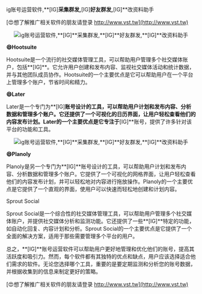 ig账号运营软件,**[IG]**采集群发,**[IG]**好友群发,**[IG]**改资料助手

[😍想了解推广相关软件的朋友请登录 http://www.vst.tw](http://www.vst.tw)

 <center><img src="https://vst.tw/MP4/tuiguang/png/1.png" alt="ig账号运营软件,**[IG]**采集群发,**[IG]**好友群发,**[IG]**改资料助手"></center>

**😄Hootsuite**

Hootsuite是一个流行的社交媒体管理工具，可以帮助用户管理多个社交媒体账户，包括**[IG]**。它允许用户创建和发布内容、监视社交媒体活动和统计数据，并与其他团队成员协作。Hootsuite的一个主要优点是它可以帮助用户在一个平台上管理多个账户，节省时间和精力。

**😄Later**

Later是一个专门为**[IG]**账号设计的工具，可以帮助用户计划和发布内容、分析数据和管理多个账户。它还提供了一个可视化的日历界面，让用户轻松查看他们的内容发布计划。Later的一个主要优点是它专注于**[IG]**账号，提供了许多针对该平台的功能和工具。

 <center><img src="https://vst.tw/MP4/tuiguang/png/5.png" alt="ig账号运营软件,**[IG]**采集群发,**[IG]**好友群发,**[IG]**改资料助手"></center>

**😄Planoly**

Planoly是另一个专门为**[IG]**账号设计的工具，可以帮助用户计划和发布内容、分析数据和管理多个账户。它提供了一个可视化的网格界面，让用户轻松查看他们的内容发布计划，并可以轻松地对内容进行拖放操作。Planoly的一个主要优点是它提供了一个直观的界面，使用户可以快速而轻松地创建和计划内容。

Sprout Social

Sprout Social是一个综合性的社交媒体管理工具，可以帮助用户管理多个社交媒体账户，并提供社交媒体分析和监测功能。它还提供了一些**[IG]**特定的功能，如自动化回复、内容计划和分析。Sprout Social的一个主要优点是它提供了一个全面的解决方案，适用于那些需要管理多个平台的用户。

总之，**[IG]**账号运营软件可以帮助用户更好地管理和优化他们的账号，提高其活跃度和吸引力。然而，每个软件都有其独特的优点和缺点，用户应该选择适合他们需求的软件。无论您选择哪个工具，重要的是要定期监测和分析您的账号数据，并根据收集到的信息来制定更好的策略。

[😍想了解推广相关软件的朋友请登录 http://www.vst.tw](http://www.vst.tw)



